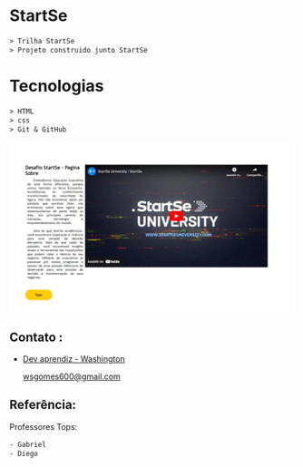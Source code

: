 
# StartSe 
    > Trilha StartSe
    > Projeto construido junto StartSe

#  Tecnologias
    > HTML 
    > css
    > Git & GitHub


 ![preview](./.github/Preview.png)


## Contato :
- [Dev aprendiz - Washington](https://www.github.com/washingtongomes)

    wsgomes600@gmail.com


## Referência:

Professores Tops:

    - Gabriel
    - Diego
